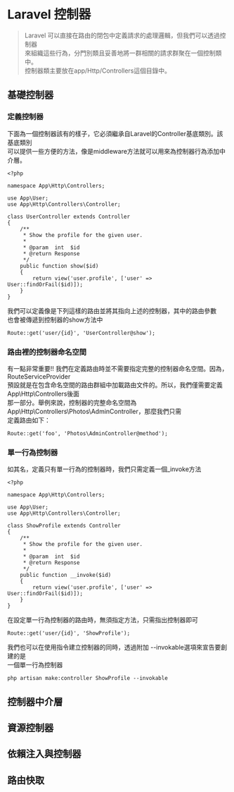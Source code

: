 # Laravel 控制器

> Laravel 可以直接在路由的閉包中定義請求的處理邏輯，但我們可以透過控制器<br/>
> 來組織這些行為，分門別類且妥善地將一群相關的請求群聚在一個控制類中。<br/>
> 控制器類主要放在app/Http/Controllers這個目錄中。<br/>


## 基礎控制器
### 定義控制器
下面為一個控制器該有的樣子，它必須繼承自Laravel的Controller基底類別。該基底類別<br/>
可以提供一些方便的方法，像是middleware方法就可以用來為控制器行為添加中介層。
```
<?php

namespace App\Http\Controllers;

use App\User;
use App\Http\Controllers\Controller;

class UserController extends Controller
{
    /**
     * Show the profile for the given user.
     *
     * @param  int  $id
     * @return Response
     */
    public function show($id)
    {
        return view('user.profile', ['user' => User::findOrFail($id)]);
    }
}
```
我們可以定義像是下列這樣的路由並將其指向上述的控制器，其中的路由參數<br/>
也會被傳遞到控制器的show方法中
```
Route::get('user/{id}', 'UserController@show');
```
### 路由裡的控制器命名空間
有一點非常重要!! 我們在定義路由時並不需要指定完整的控制器命名空間。因為，RouteServiceProvider<br/>
預設就是在包含命名空間的路由群組中加載路由文件的。所以，我們僅需要定義App\Http\Controllers後面<br/>
那一部分。舉例來說，控制器的完整命名空間為App\Http\Controllers\Photos\AdminController，那麼我們只需<br/>
定義路由如下：
```
Route::get('foo', 'Photos\AdminController@method');
```
### 單一行為控制器
如其名，定義只有單一行為的控制器時，我們只需定義一個_invoke方法
```
<?php

namespace App\Http\Controllers;

use App\User;
use App\Http\Controllers\Controller;

class ShowProfile extends Controller
{
    /**
     * Show the profile for the given user.
     *
     * @param  int  $id
     * @return Response
     */
    public function __invoke($id)
    {
        return view('user.profile', ['user' => User::findOrFail($id)]);
    }
}
```
在設定單一行為控制器的路由時，無須指定方法，只需指出控制器即可
```
Route::get('user/{id}', 'ShowProfile');
```
我們也可以在使用指令建立控制器的同時，透過附加 --invokable選項來宣告要創建的是<br/>
一個單一行為控制器
```
php artisan make:controller ShowProfile --invokable
```

## 控制器中介層

## 資源控制器

## 依賴注入與控制器

## 路由快取